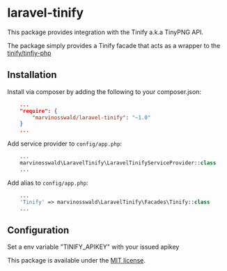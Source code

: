 # laravel-tinify

This package provides integration with the Tinify a.k.a TinyPNG API.

The package simply provides a Tinify facade that acts as a wrapper to the [tinify/tinfiy-php](https://github.com/tinify/tinify-php)

## Installation

Install via composer by adding the following to your composer.json:

```json
    ...
    "require": {
        "marvinosswald/laravel-tinify": "~1.0"
    }
    ...
```

Add service provider to ```config/app.php```:

```php
    ...
    marvinosswald\LaravelTinify\LaravelTinifyServiceProvider::class
    ...
```

Add alias to ```config/app.php```:

```php
    ...
    'Tinify' => marvinosswald\LaravelTinify\Facades\Tinify::class
    ...
```

## Configuration
Set a env variable "TINIFY_APIKEY" with your issued apikey

This package is available under the [MIT license](http://opensource.org/licenses/MIT).